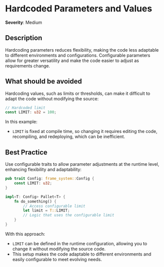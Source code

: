 # Hardcoded Parameters and Values

**Severity**: Medium

## Description

Hardcoding parameters reduces flexibility, making the code less adaptable to different environments and configurations.
Configurable parameters allow for greater versatility and make the code easier to adjust as requirements change.

## What should be avoided

Hardcoding values, such as limits or thresholds, can make it difficult to adapt the code without modifying the source:

```rust
// Hardcoded limit
const LIMIT: u32 = 100;
```

In this example:

- `LIMIT` is fixed at compile time, so changing it requires editing the code, recompiling, and redeploying, which can be
  inefficient.

## Best Practice

Use configurable traits to allow parameter adjustments at the runtime level, enhancing flexibility and adaptability:

```rust
pub trait Config: frame_system::Config {
    const LIMIT: u32;
}

impl<T: Config> Pallet<T> {
    fn do_something() {
        // Access configurable limit
        let limit = T::LIMIT;
        // Logic that uses the configurable limit
    }
}
```

With this approach:

- `LIMIT` can be defined in the runtime configuration, allowing you to change it without modifying the source code.
- This setup makes the code adaptable to different environments and easily configurable to meet evolving needs.
